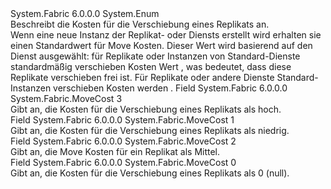 <Type Name="MoveCost" FullName="System.Fabric.MoveCost">
  <TypeSignature Language="C#" Value="public enum MoveCost" />
  <TypeSignature Language="ILAsm" Value=".class public auto ansi sealed MoveCost extends System.Enum" />
  <TypeSignature Language="DocId" Value="T:System.Fabric.MoveCost" />
  <TypeSignature Language="VB.NET" Value="Public Enum MoveCost" />
  <TypeSignature Language="F#" Value="type MoveCost = " />
  <AssemblyInfo>
    <AssemblyName>System.Fabric</AssemblyName>
    <AssemblyVersion>6.0.0.0</AssemblyVersion>
  </AssemblyInfo>
  <Base>
    <BaseTypeName>System.Enum</BaseTypeName>
  </Base>
  <Docs>
    <summary>
      <para>Beschreibt die Kosten für die Verschiebung eines Replikats an.</para>
    </summary>
    <remarks>
            Wenn eine neue Instanz der Replikat- oder Diensts erstellt wird erhalten sie einen Standardwert für Move Kosten. Dieser Wert wird basierend auf den Dienst ausgewählt: <list type="bullet"> <item> <description>für Replikate oder Instanzen von Standard-Dienste standardmäßig verschieben Kosten Wert <see cref="F:System.Fabric.MoveCost.Zero" />, was bedeutet, dass diese Replikate verschieben frei ist.</description> </item> <item> <description>Für Replikate oder andere Dienste Standard-Instanzen verschieben Kosten werden <see cref="F:System.Fabric.MoveCost.Low" />.</description></item></list></remarks>
  </Docs>
  <Members>
    <Member MemberName="High">
      <MemberSignature Language="C#" Value="High" />
      <MemberSignature Language="ILAsm" Value=".field public static literal valuetype System.Fabric.MoveCost High = int32(3)" />
      <MemberSignature Language="DocId" Value="F:System.Fabric.MoveCost.High" />
      <MemberSignature Language="VB.NET" Value="High" />
      <MemberSignature Language="F#" Value="High = 3" Usage="System.Fabric.MoveCost.High" />
      <MemberType>Field</MemberType>
      <AssemblyInfo>
        <AssemblyName>System.Fabric</AssemblyName>
        <AssemblyVersion>6.0.0.0</AssemblyVersion>
      </AssemblyInfo>
      <ReturnValue>
        <ReturnType>System.Fabric.MoveCost</ReturnType>
      </ReturnValue>
      <MemberValue>3</MemberValue>
      <Docs>
        <summary>
          <para>Gibt an, die Kosten für die Verschiebung eines Replikats als hoch.</para>
        </summary>
      </Docs>
    </Member>
    <Member MemberName="Low">
      <MemberSignature Language="C#" Value="Low" />
      <MemberSignature Language="ILAsm" Value=".field public static literal valuetype System.Fabric.MoveCost Low = int32(1)" />
      <MemberSignature Language="DocId" Value="F:System.Fabric.MoveCost.Low" />
      <MemberSignature Language="VB.NET" Value="Low" />
      <MemberSignature Language="F#" Value="Low = 1" Usage="System.Fabric.MoveCost.Low" />
      <MemberType>Field</MemberType>
      <AssemblyInfo>
        <AssemblyName>System.Fabric</AssemblyName>
        <AssemblyVersion>6.0.0.0</AssemblyVersion>
      </AssemblyInfo>
      <ReturnValue>
        <ReturnType>System.Fabric.MoveCost</ReturnType>
      </ReturnValue>
      <MemberValue>1</MemberValue>
      <Docs>
        <summary>
          <para>Gibt an, die Kosten für die Verschiebung eines Replikats als niedrig.</para>
        </summary>
      </Docs>
    </Member>
    <Member MemberName="Medium">
      <MemberSignature Language="C#" Value="Medium" />
      <MemberSignature Language="ILAsm" Value=".field public static literal valuetype System.Fabric.MoveCost Medium = int32(2)" />
      <MemberSignature Language="DocId" Value="F:System.Fabric.MoveCost.Medium" />
      <MemberSignature Language="VB.NET" Value="Medium" />
      <MemberSignature Language="F#" Value="Medium = 2" Usage="System.Fabric.MoveCost.Medium" />
      <MemberType>Field</MemberType>
      <AssemblyInfo>
        <AssemblyName>System.Fabric</AssemblyName>
        <AssemblyVersion>6.0.0.0</AssemblyVersion>
      </AssemblyInfo>
      <ReturnValue>
        <ReturnType>System.Fabric.MoveCost</ReturnType>
      </ReturnValue>
      <MemberValue>2</MemberValue>
      <Docs>
        <summary>
          <para>Gibt an, die Move Kosten für ein Replikat als Mittel.</para>
        </summary>
      </Docs>
    </Member>
    <Member MemberName="Zero">
      <MemberSignature Language="C#" Value="Zero" />
      <MemberSignature Language="ILAsm" Value=".field public static literal valuetype System.Fabric.MoveCost Zero = int32(0)" />
      <MemberSignature Language="DocId" Value="F:System.Fabric.MoveCost.Zero" />
      <MemberSignature Language="VB.NET" Value="Zero" />
      <MemberSignature Language="F#" Value="Zero = 0" Usage="System.Fabric.MoveCost.Zero" />
      <MemberType>Field</MemberType>
      <AssemblyInfo>
        <AssemblyName>System.Fabric</AssemblyName>
        <AssemblyVersion>6.0.0.0</AssemblyVersion>
      </AssemblyInfo>
      <ReturnValue>
        <ReturnType>System.Fabric.MoveCost</ReturnType>
      </ReturnValue>
      <MemberValue>0</MemberValue>
      <Docs>
        <summary>
          <para>Gibt an, die Kosten für die Verschiebung eines Replikats als 0 (null).</para>
        </summary>
      </Docs>
    </Member>
  </Members>
</Type>